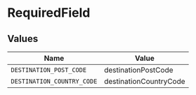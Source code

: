 # RequiredField


## Values

| Name                       | Value                      |
| -------------------------- | -------------------------- |
| `DESTINATION_POST_CODE`    | destinationPostCode        |
| `DESTINATION_COUNTRY_CODE` | destinationCountryCode     |